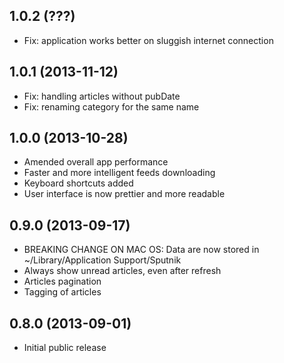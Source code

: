 1.0.2 (???)
-------------------
* Fix: application works better on sluggish internet connection

1.0.1 (2013-11-12)
-------------------
* Fix: handling articles without pubDate
* Fix: renaming category for the same name

1.0.0 (2013-10-28)
-------------------
* Amended overall app performance
* Faster and more intelligent feeds downloading
* Keyboard shortcuts added
* User interface is now prettier and more readable

0.9.0 (2013-09-17)
-------------------
* BREAKING CHANGE ON MAC OS: Data are now stored in ~/Library/Application Support/Sputnik
* Always show unread articles, even after refresh
* Articles pagination
* Tagging of articles

0.8.0 (2013-09-01)
-------------------
* Initial public release